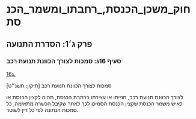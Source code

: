 # חוק_משכן_הכנסת,_רחבתו_ומשמר_הכנסת

## פרק ג׳1: הסדרת התנועה

### סעיף 16ג: סמכות לצורך הכוונת תנועת רכב

[16ג.](https://he.wikisource.org/wiki/חוק_משכן_הכנסת,_רחבתו_ומשמר_הכנסת#s_yp_16g)

סמכות לצורך הכוונת תנועת רכב [תיקון: תשנ״ט]

לצורך הכוונת תנועת רכב, חנייתו או עצירתו ברחבת הכנסת, תהיה לקצין הכנסת או לאיש משמר הכנסת שקצין הכנסת הסמיכו לכך לאחר שקיבל הכשרה מתאימה, כל סמכות הנתונה לפי כל דין לשוטר.